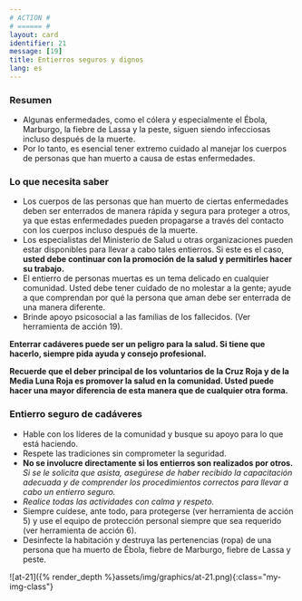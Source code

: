```yaml
---
# ACTION #
# ====== #
layout: card
identifier: 21
message: [19]
title: Entierros seguros y dignos
lang: es
---
```


### Resumen

- Algunas enfermedades, como el cólera y especialmente el Ébola<a class="crosslink" href="{% render_depth %}{% render_link disease|17 %}"><i class="fas fa-external-link-alt" aria-hidden="true"></i></a>, Marburgo<a class="crosslink" href="{% render_depth %}{% render_link disease|19 %}"><i class="fas fa-external-link-alt" aria-hidden="true"></i></a>, la fiebre de Lassa<a class="crosslink" href="{% render_depth %}{% render_link disease|18 %}"><i class="fas fa-external-link-alt" aria-hidden="true"></i></a> y la peste<a class="crosslink" href="{% render_depth %}{% render_link disease|20 %}"><i class="fas fa-external-link-alt" aria-hidden="true"></i></a>, siguen siendo infecciosas incluso después de la muerte.
- Por lo tanto, es esencial tener extremo cuidado al manejar los cuerpos de personas que han muerto a causa de estas enfermedades.

### Lo que necesita saber
- Los cuerpos de las personas que han muerto de ciertas enfermedades deben ser enterrados de manera rápida y segura para proteger a otros, ya que estas enfermedades pueden propagarse a través del contacto con los cuerpos incluso después de la muerte.
- Los especialistas del Ministerio de Salud u otras organizaciones pueden estar disponibles para llevar a cabo tales entierros. Si este es el caso, **usted debe continuar con la promoción de la salud y permitirles hacer su trabajo.**
- El entierro de personas muertas es un tema delicado en cualquier comunidad. Usted debe tener cuidado de no molestar a la gente; ayude a que comprendan por qué la persona que aman debe ser enterrada de una manera diferente.
- Brinde apoyo psicosocial a las familias de los fallecidos. (Ver herramienta de acción 19<a class="crosslink" href="{% render_depth %}{% render_link action|19 %}"><i class="fas fa-external-link-alt" aria-hidden="true"></i></a>).

**Enterrar cadáveres puede ser un peligro para la salud. Si tiene que hacerlo, siempre pida ayuda y consejo profesional.**

**Recuerde que el deber principal de los voluntarios de la Cruz Roja y de la Media Luna Roja es promover la salud en la comunidad. Usted puede hacer una mayor diferencia de esta manera que de cualquier otra forma.**
 
### Entierro seguro de cadáveres
- Hable con los líderes de la comunidad y busque su apoyo para lo que está haciendo.
- Respete las tradiciones sin comprometer la seguridad.
- **No se involucre directamente si los entierros son realizados por otros.** *Si se le solicita que asista, asegúrese de haber recibido la capacitación adecuada y de comprender los procedimientos correctos para llevar a cabo un entierro seguro.*
- *Realice todas las actividades con calma y respeto.*
- Siempre cuídese, ante todo, para protegerse (ver herramienta de acción 5<a class="crosslink" href="{% render_depth %}{% render_link action|5 %}"><i class="fas fa-external-link-alt" aria-hidden="true"></i></a>) y use el equipo de protección personal siempre que sea requerido (ver herramienta de acción 6<a class="crosslink" href="{% render_depth %}{% render_link action|6 %}"><i class="fas fa-external-link-alt" aria-hidden="true"></i></a>).
- Desinfecte la habitación y destruya las pertenencias (ropa) de una persona que ha muerto de Ébola, fiebre de Marburgo, fiebre de Lassa y peste.

![at-21]({% render_depth %}assets/img/graphics/at-21.png){:class="my-img-class"}
